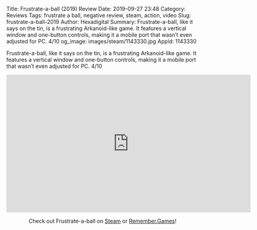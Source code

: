 Title: Frustrate-a-ball (2019) Review
Date: 2019-09-27 23:48
Category: Reviews
Tags: frustrate a ball, negative review, steam, action, video
Slug: frustrate-a-ball-2019
Author: Hexadigital
Summary: Frustrate-a-ball, like it says on the tin, is a frustrating Arkanoid-like game. It features a vertical window and one-button controls, making it a mobile port that wasn’t even adjusted for PC. 4/10
og_image: images/steam/1143330.jpg
Appid: 1143330

Frustrate-a-ball, like it says on the tin, is a frustrating Arkanoid-like game. It features a vertical window and one-button controls, making it a mobile port that wasn’t even adjusted for PC. 4/10

<center><iframe src="https://www.youtube.com/embed/9A2AQWaqlS8?feature=oembed" allow="accelerometer; autoplay; encrypted-media; gyroscope; picture-in-picture" width="640" height="360" frameborder="0"></iframe>

Check out Frustrate-a-ball on [Steam](https://store.steampowered.com/app/1143330/?curator_clanid=34633900) or [Remember.Games](https://remember.games/game/2528/)!</center>